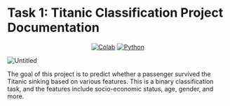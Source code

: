 # Task 1: Titanic Classification Project Documentation
<div align="center">
  
[![Colab](https://img.shields.io/badge/Colab-F9AB00?style=for-the-badge&logo=googlecolab&color=525252)](Link)
[![Python](https://img.shields.io/badge/Python-14354C?style=for-the-badge&logo=python&logoColor=white)](Link)

</div>

![Untitled](https://github.com/Marouane-Elgoumiri/CodeAlpha_task1/assets/96888594/8e490b27-ee60-4314-82a2-2f13050f5e8b)

The goal of this project is to predict whether a passenger survived the Titanic sinking based on various features. This is a binary classification task, and the features include socio-economic status, age, gender, and more.
